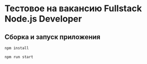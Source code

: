 # Тестовое на вакансию Fullstack Node.js Developer

## Сборка и запуск приложения

````bash
npm install

npm run start
````
